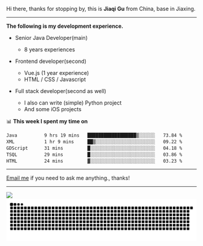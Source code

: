 Hi there, thanks for stopping by, this is **Jiaqi Gu** from China, base in Jiaxing.

---

**The following is my development experience.**

- Senior Java Developer(main)
  - 8 years experiences

- Frontend developer(second)
  - Vue.js (1 year experience)
  - HTML / CSS / Javascript
  
- Full stack developer(second as well)
  - I also can write (simple) Python project
  - And some iOS projects

📊 **This week I spent my time on**
<!--START_SECTION:waka-->

```txt
Java          9 hrs 19 mins   ██████████████████▒░░░░░░   73.84 %
XML           1 hr 9 mins     ██▒░░░░░░░░░░░░░░░░░░░░░░   09.22 %
GDScript      31 mins         █░░░░░░░░░░░░░░░░░░░░░░░░   04.18 %
TSQL          29 mins         █░░░░░░░░░░░░░░░░░░░░░░░░   03.86 %
HTML          24 mins         ▓░░░░░░░░░░░░░░░░░░░░░░░░   03.23 %
```

<!--END_SECTION:waka-->

---

[Email me](mailto:htk2klwgr@mozmail.com?subject=Hiring_from_GitHub) if you need to ask me anything., thanks!

---

![]( https://visitor-badge.glitch.me/badge?page_id=githubgujiaqi)
![]( https://github.com/droid-Q/droid-Q/raw/output/github-contribution-grid-snake.svg#gh-dark-mode-only)
